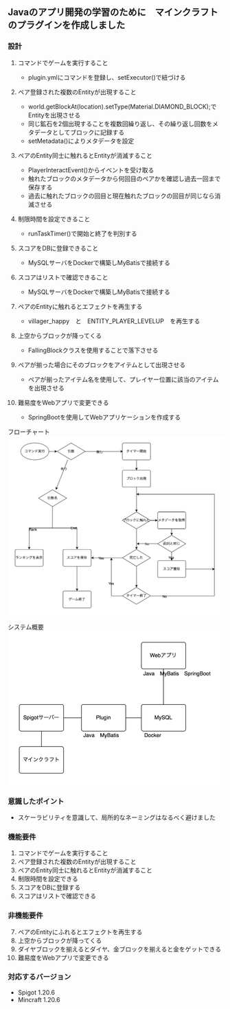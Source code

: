 ## Javaのアプリ開発の学習のために　マインクラフトのプラグインを作成しました

### 設計
1. コマンドでゲームを実行すること
   - plugin.ymlにコマンドを登録し、setExecutor()で紐づける

2. ペア登録された複数のEntityが出現すること
   - world.getBlockAt(location).setType(Material.DIAMOND_BLOCK);でEntityを出現させる
   - 同じ鉱石を2個出現することを複数回繰り返し、その繰り返し回数をメタデータとしてブロックに記録する
   - setMetadata()によりメタデータを設定

3. ペアのEntity同士に触れるとEntityが消滅すること
   - PlayerInteractEvent()からイベントを受け取る
   - 触れたブロックのメタデータから何回目のペアかを確認し過去一回まで保存する
   - 過去に触れたブロックの回目と現在触れたブロックの回目が同じなら消滅させる

4. 制限時間を設定できること
   - runTaskTimer()で開始と終了を判別する

5. スコアをDBに登録できること
   - MySQLサーバをDockerで構築しMyBatisで接続する

6. スコアはリストで確認できること
   - MySQLサーバをDockerで構築しMyBatisで接続する

7. ペアのEntityに触れるとエフェクトを再生する
   - villager_happy　と　ENTITY_PLAYER_LEVELUP　を再生する

8. 上空からブロックが降ってくる
   - FallingBlockクラスを使用することで落下させる

9. ペアが揃った場合にそのブロックをアイテムとして出現させる
   - ペアが揃ったアイテム名を使用して、プレイヤー位置に該当のアイテムを出現させる

10. 難易度をWebアプリで変更できる
    - SpringBootを使用してWebアプリケーションを作成する

フローチャート
![フローチャート](https://github.com/kitochio/spigot_plugin/blob/images/FlowChart.jpg)

システム概要
![システム概要](https://github.com/kitochio/spigot_plugin/blob/images/SystemOverview.jpg)

### 意識したポイント
   - スケーラビリティを意識して、局所的なネーミングはなるべく避けました

### 機能要件
1. コマンドでゲームを実行すること
2. ペア登録された複数のEntityが出現すること
3. ペアのEntity同士に触れるとEntityが消滅すること
4. 制限時間を設定できる
5. スコアをDBに登録する
6. スコアはリストで確認できる

### 非機能要件
7. ペアのEntityにふれるとエフェクトを再生する
8. 上空からブロックが降ってくる
9. ダイヤブロックを揃えるとダイヤ、金ブロックを揃えると金をゲットできる
10. 難易度をWebアプリで変更できる

### 対応するバージョン
- Spigot 1.20.6
- Mincraft 1.20.6
